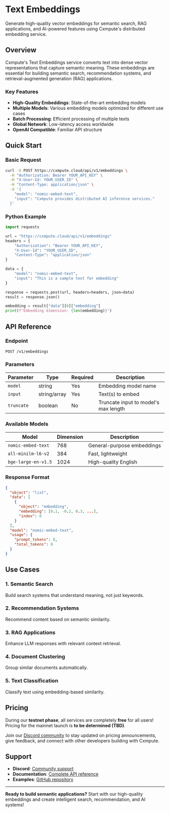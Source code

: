 # Text Embeddings

Generate high-quality vector embeddings for semantic search, RAG applications, and AI-powered features using Cxmpute's distributed embedding service.

## Overview

Cxmpute's Text Embeddings service converts text into dense vector representations that capture semantic meaning. These embeddings are essential for building semantic search, recommendation systems, and retrieval-augmented generation (RAG) applications.

### Key Features

- **High-Quality Embeddings**: State-of-the-art embedding models
- **Multiple Models**: Various embedding models optimized for different use cases
- **Batch Processing**: Efficient processing of multiple texts
- **Global Network**: Low-latency access worldwide
- **OpenAI Compatible**: Familiar API structure

## Quick Start

### Basic Request

```bash
curl -X POST https://cxmpute.cloud/api/v1/embeddings \
  -H "Authorization: Bearer YOUR_API_KEY" \
  -H "X-User-Id: YOUR_USER_ID" \
  -H "Content-Type: application/json" \
  -d '{
    "model": "nomic-embed-text",
    "input": "Cxmpute provides distributed AI inference services."
  }'
```

### Python Example

```python
import requests

url = "https://cxmpute.cloud/api/v1/embeddings"
headers = {
    "Authorization": "Bearer YOUR_API_KEY",
    "X-User-Id": "YOUR_USER_ID",
    "Content-Type": "application/json"
}

data = {
    "model": "nomic-embed-text",
    "input": "This is a sample text for embedding"
}

response = requests.post(url, headers=headers, json=data)
result = response.json()

embedding = result["data"][0]["embedding"]
print(f"Embedding dimension: {len(embedding)}")
```

## API Reference

### Endpoint

```http
POST /v1/embeddings
```

### Parameters

| Parameter | Type | Required | Description |
|-----------|------|----------|-------------|
| `model` | string | Yes | Embedding model name |
| `input` | string/array | Yes | Text(s) to embed |
| `truncate` | boolean | No | Truncate input to model's max length |

### Available Models

| Model | Dimension | Description |
|-------|-----------|-------------|
| `nomic-embed-text` | 768 | General-purpose embeddings |
| `all-minilm-l6-v2` | 384 | Fast, lightweight |
| `bge-large-en-v1.5` | 1024 | High-quality English |

### Response Format

```json
{
  "object": "list",
  "data": [
    {
      "object": "embedding", 
      "embedding": [0.1, -0.2, 0.3, ...],
      "index": 0
    }
  ],
  "model": "nomic-embed-text",
  "usage": {
    "prompt_tokens": 8,
    "total_tokens": 8
  }
}
```

## Use Cases

### 1. Semantic Search

Build search systems that understand meaning, not just keywords.

### 2. Recommendation Systems

Recommend content based on semantic similarity.

### 3. RAG Applications

Enhance LLM responses with relevant context retrieval.

### 4. Document Clustering

Group similar documents automatically.

### 5. Text Classification

Classify text using embedding-based similarity.

## Pricing

During our **testnet phase**, all services are completely **free** for all users! Pricing for the mainnet launch is **to be determined (TBD)**.

Join our [Discord community](https://discord.gg/vE3xvFsZA8) to stay updated on pricing announcements, give feedback, and connect with other developers building with Cxmpute.

## Support

- **Discord**: [Community support](https://discord.gg/vE3xvFsZA8)
- **Documentation**: [Complete API reference](/docs/user)
- **Examples**: [GitHub repository](https://github.com/unxversal/cxmpute-core)

---

**Ready to build semantic applications?** Start with our high-quality embeddings and create intelligent search, recommendation, and AI systems! 